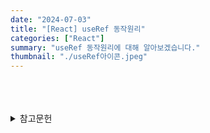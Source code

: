 ```yaml
---
date: "2024-07-03"
title: "[React] useRef 동작원리"
categories: ["React"]
summary: "useRef 동작원리에 대해 알아보겠습니다."
thumbnail: "./useRef아이콘.jpeg"
---
```




<br>
<br>
<br>



<details>

<summary>참고문헌</summary>

<div markdown="1">

https://seokzin.tistory.com/entry/React-useState%EC%9D%98-%EB%8F%99%EC%9E%91-%EC%9B%90%EB%A6%AC%EC%99%80-%ED%81%B4%EB%A1%9C%EC%A0%80

https://velog.io/@jjunyjjuny/React-useState%EB%8A%94-%EC%96%B4%EB%96%BB%EA%B2%8C-%EB%8F%99%EC%9E%91%ED%95%A0%EA%B9%8C#-%EB%A7%88%EB%AC%B4%EB%A6%AC

</div>

</details>
